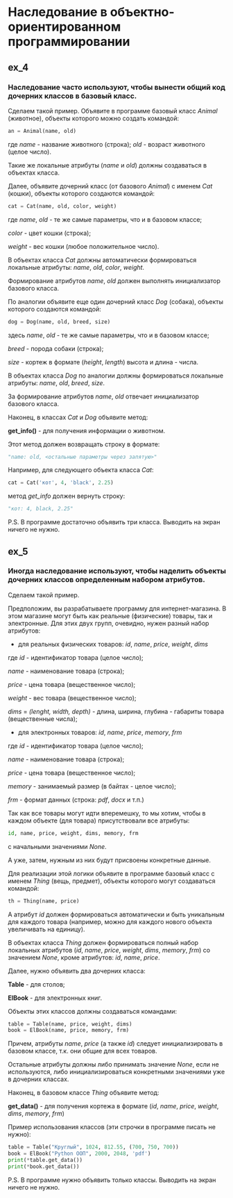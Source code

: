 # Наследование в объектно-ориентированном программировании
## ex_4
### Наследование часто используют, чтобы вынести общий код дочерних классов в базовый класс.

Сделаем такой пример. Объявите в программе базовый класс _Animal_ (животное), объекты которого можно создать командой:

```python
an = Animal(name, old)
```

где _name_ - название животного (строка); 
_old_ - возраст животного (целое число). 

Такие же локальные атрибуты (_name_ и _old_) должны создаваться в объектах класса.

Далее, объявите дочерний класс (от базового _Animal_) с именем _Cat_ (кошки), объекты которого создаются командой:

```python
cat = Cat(name, old, color, weight)
```

где _name_, _old_ - те же самые параметры, что и в базовом классе; 

_color_ - цвет кошки (строка); 

_weight_ - вес кошки (любое положительное число).

В объектах класса _Cat_ должны автоматически формироваться локальные атрибуты: _name_, _old_, _color_, _weight_. 

Формирование атрибутов _name_, _old_ должен выполнять инициализатор базового класса. 

По аналогии объявите еще один дочерний класс _Dog_ (собака), объекты которого создаются командой:

```python
dog = Dog(name, old, breed, size)
```

здесь _name_, _old_ - те же самые параметры, что и в базовом классе;

_breed_ - порода собаки (строка);

_size_ - кортеж в формате (_height_, _length_) высота и длина - числа.

В объектах класса _Dog_ по аналогии должны формироваться локальные атрибуты: _name_, _old_, _breed_, _size_.

За формирование атрибутов _name_, _old_ отвечает инициализатор базового класса.

Наконец, в классах _Cat_ и _Dog_ объявите метод:

**get_info()** - для получения информации о животном.

Этот метод должен возвращать строку в формате:

```python
"name: old, <остальные параметры через запятую>"
```

Например, для следующего объекта класса _Cat_:

```python
cat = Cat('кот', 4, 'black', 2.25)
```

метод _get_info_ должен вернуть строку:

```python
"кот: 4, black, 2.25"
```

P.S. В программе достаточно объявить три класса. Выводить на экран ничего не нужно.

## ex_5
### Иногда наследование используют, чтобы наделить объекты дочерних классов определенным набором атрибутов. 

Сделаем такой пример.

Предположим, вы разрабатываете программу для интернет-магазина.
В этом магазине могут быть как реальные (физические) товары, так и электронные.
Для этих двух групп, очевидно, нужен разный набор атрибутов:

- для реальных физических товаров: _id_, _name_, _price_, _weight_, _dims_

где _id_ - идентификатор товара (целое число);

_name_ - наименование товара (строка);

_price_ - цена товара (вещественное число); 

_weight_ - вес товара (вещественное число); 

_dims_ = _(lenght, width, depth)_ - длина, ширина, глубина - габариты товара (вещественные числа);

- для электронных товаров: _id_, _name_, _price_, _memory_, _frm_

где _id_ - идентификатор товара (целое число); 

_name_ - наименование товара (строка); 

_price_ - цена товара (вещественное число); 

_memory_ - занимаемый размер (в байтах - целое число); 

_frm_ - формат данных (строка: _pdf_, _docx_ и т.п.)

Так как все товары могут идти вперемешку, то мы хотим, чтобы в каждом объекте (для товара) присутствовали все атрибуты:

```python
id, name, price, weight, dims, memory, frm
```

с начальными значениями _None_. 

А уже, затем, нужным из них будут присвоены конкретные данные.

Для реализации этой логики объявите в программе базовый класс с именем _Thing_ (вещь, предмет), объекты которого могут создаваться командой:

```python
th = Thing(name, price)
```

А атрибут _id_ должен формироваться автоматически и быть уникальным для каждого товара (например, можно для каждого нового объекта увеличивать на единицу).

В объектах класса _Thing_ должен формироваться полный набор локальных атрибутов (_id_, _name_, _price_, _weight_, _dims_, _memory_, _frm_) со значением _None_, кроме атрибутов: _id_, _name_, _price_.

Далее, нужно объявить два дочерних класса:

**Table** - для столов;

**ElBook** - для электронных книг.

Объекты этих классов должны создаваться командами:

```python
table = Table(name, price, weight, dims)
book = ElBook(name, price, memory, frm)
```


Причем, атрибуты _name_, _price_ (а также _id_) следует инициализировать в базовом классе, т.к. они общие для всех товаров. 

Остальные атрибуты должны либо принимать значение _None_, если не используются, либо инициализироваться конкретными значениями уже в дочерних классах.

Наконец, в базовом классе _Thing_ объявите метод:

**get_data()** - для получения кортежа в формате (_id_, _name_, _price_, _weight_, _dims_, _memory_, _frm_)

Пример использования классов (эти строчки в программе писать не нужно):

```python
table = Table("Круглый", 1024, 812.55, (700, 750, 700))
book = ElBook("Python ООП", 2000, 2048, 'pdf')
print(*table.get_data())
print(*book.get_data())
```

P.S. В программе нужно объявить только классы. Выводить на экран ничего не нужно.
